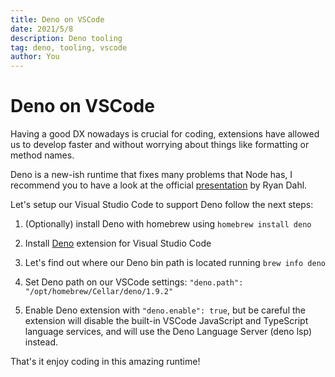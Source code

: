 ```yaml
---
title: Deno on VSCode
date: 2021/5/8
description: Deno tooling
tag: deno, tooling, vscode
author: You
---
```


# Deno on VSCode

Having a good DX nowadays is crucial for coding, extensions have allowed us to develop faster and without worrying about things like formatting or method names.

Deno is a new-ish runtime that fixes many problems that Node has, I recommend you to have a look at the official [presentation](https://www.youtube.com/watch?v=M3BM9TB-8yA) by Ryan Dahl.

Let's setup our Visual Studio Code to support Deno follow the next steps:

1. (Optionally) install Deno with homebrew using `homebrew install deno`

2. Install [Deno](https://marketplace.visualstudio.com/items?itemName=denoland.vscode-deno) extension for Visual Studio Code

3. Let's find out where our Deno bin path is located running `brew info deno`

4. Set Deno path on our VSCode settings: `"deno.path": "/opt/homebrew/Cellar/deno/1.9.2"`

5. Enable Deno extension with `"deno.enable": true`, but be careful the extension will disable the built-in VSCode JavaScript and TypeScript language services, and will use the Deno Language Server (deno lsp) instead.

That's it enjoy coding in this amazing runtime!
